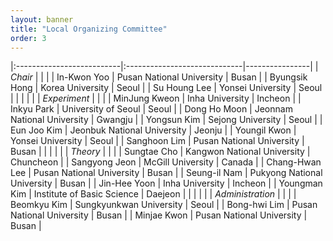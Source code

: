 ```yaml
---
layout: banner
title: "Local Organizing Committee"
order: 3
---
```


<style>
    td:first-child { font-weight: bold }
    th, td {
        padding: 3px;
        padding-right: 5px;
        min-width: 8em;
    }
</style>


|:--------------------------|:-----------------------------|----------------|
| *Chair*                   |                              |                |
| In-Kwon Yoo               | Pusan National University    | Busan          |
| Byungsik Hong             | Korea University             | Seoul          |
| Su Houng Lee              | Yonsei University            | Seoul          |
|                           |                              |                |
| *Experiment*              |                              |                |
| MinJung Kweon             | Inha University              | Incheon        |
| Inkyu Park                | University of Seoul          | Seoul          |
| Dong Ho Moon              | Jeonnam National University  | Gwangju        |
| Yongsun Kim               | Sejong University            | Seoul          |
| Eun Joo Kim               | Jeonbuk National University  | Jeonju         |
| Youngil Kwon              | Yonsei University            | Seoul          |
| Sanghoon Lim              | Pusan National University    | Busan          |
|                           |                              |                |
| *Theory*                  |                              |                |
| Sungtae Cho               | Kangwon National University  | Chuncheon      |
| Sangyong Jeon             | McGill University            | Canada         |
| Chang-Hwan Lee            | Pusan National University    | Busan          |
| Seung-il Nam              | Pukyong National University  | Busan          |
| Jin-Hee Yoon              | Inha University              | Incheon        |
| Youngman Kim              | Institute of Basic Science   | Daejeon        |
|                           |                              |                |
| *Administration*          |                              |                |
| Beomkyu Kim               | Sungkyunkwan University      | Seoul          |
| Bong-hwi Lim              | Pusan National University    | Busan          |
| Minjae Kwon               | Pusan National University    | Busan          |